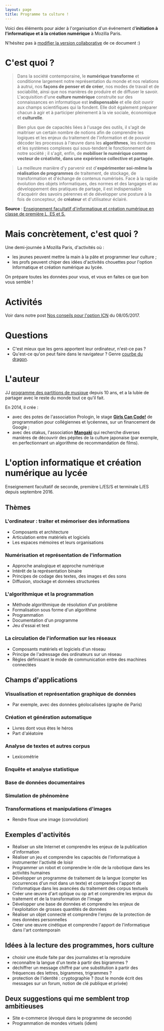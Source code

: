 ```yaml
---
layout: page
title: Programme ta culture !
---
```


Voici des éléments pour aider à l'organisation d'un événement d'**initiation à l'informatique et à la création numérique** à Mozilla Paris.

N'hésitez pas à [modifier la version collaborative](https://docs.google.com/document/d/1-X5JaWY2IQPZ81QcUZBJ1nZKZKLqkcHItOw7uCwimLI/edit#) de ce document :)

# C'est quoi ?

> Dans la société contemporaine, le **numérique transforme** et conditionne largement notre représentation du monde et nos relations à autrui, nos **façons de penser et de créer**, nos modes de travail et de sociabilité, ainsi que nos manières de produire et de diffuser le savoir. L'acquisition d'une **culture numérique** construite sur des connaissances en informatique est **indispensable** et elle doit ouvrir aux champs scientifiques qui la fondent. Elle doit également préparer chacun à agir et à participer pleinement à la vie sociale, économique et **culturelle**.
 
> Bien plus que de capacités liées à l'usage des outils, il s'agit de maitriser un certain nombre de notions afin de comprendre les logiques et les enjeux du traitement de l'information et de pouvoir décoder les processus à l'œuvre dans les **algorithmes**, les écritures et les systèmes complexes qui sous-tendent le fonctionnement de notre société ; il s'agit, enfin, de **mobiliser le numérique comme vecteur de créativité, dans une expérience collective et partagée**.
 
> La meilleure manière d'y parvenir est d'**expérimenter soi-même la réalisation de programmes** de traitement, de stockage, de transformation et d'échange de contenus numérisés. Face à la rapide évolution des objets informatiques, des normes et des langages et au développement des pratiques de partage, il est indispensable d'acquérir des savoirs pérennes et de développer une posture à la fois de concepteur, de **créateur** et d'utilisateur éclairé.

**Source** : [Enseignement facultatif d'informatique et création numérique en classe de première L, ES et S.](http://www.education.gouv.fr/pid285/bulletin_officiel.html?cid_bo=104657)


# Mais concrètement, c'est quoi ?

Une demi-journée à Mozilla Paris, d'activités où :

- les jeunes peuvent mettre la main à la pâte et programmer leur culture ;
- les profs peuvent chiper des idées d'activités chouettes pour l'option Informatique et création numérique au lycée.

On prépare toutes les données pour vous, et vous en faites ce que bon vous semble !


# Activités

Voir dans notre post [Nos conseils pour l'option ICN](/fr/2017/05/08/conseils-option-icn/) du 08/05/2017.


# Questions

- C'est mieux que les gens apportent leur ordinateur, n'est-ce pas ?
- Qu'est-ce qu'on peut faire dans le navigateur ? Genre [courbe du dragon](http://jill-jenn.net/algo/stage-python/projets.html).


# L'auteur

JJ [programme des partitions de musique](http://jill-jenn.net/anime-sheet-music/) depuis 10 ans, et a la lubie de partager avec le reste du monde tout ce qu'il fait.

En 2014, il crée :

- avec des potes de l'association Prologin, le stage [**Girls Can Code!**](https://gcc.prologin.org) de programmation pour collégiennes et lycéennes, sur un financement de Google ;
- avec des otakus, l'association [**Mangaki**](https://mangaki.fr) qui recherche diverses manières de découvrir des pépites de la culture japonaise (par exemple, en perfectionnant un algorithme de recommandation de films).


# L'option informatique et création numérique au lycée

Enseignement facultatif de seconde, première L/ES/S et terminale L/ES depuis septembre 2016.

## Thèmes

### L'ordinateur : traiter et mémoriser des informations

- Composants et architecture
- Articulation entre matériels et logiciels
- Les espaces mémoires et leurs organisations

### Numérisation et représentation de l'information

- Approche analogique et approche numérique
- Intérêt de la représentation binaire
- Principes de codage des textes, des images et des sons
- Diffusion, stockage et données structurées

### L'algorithmique et la programmation

- Méthode algorithmique de résolution d'un problème
- Formalisation sous forme d'un algorithme
- Programmation
- Documentation d'un programme
- Jeu d'essai et test

### La circulation de l'information sur les réseaux

- Composants matériels et logiciels d'un réseau
- Principe de l'adressage des ordinateurs sur un réseau
- Règles définissant le mode de communication entre des machines connectées

## Champs d'applications

### Visualisation et représentation graphique de données

- Par exemple, avec des données géolocalisées (graphe de Paris)

### Création et génération automatique

- Livres dont vous êtes le héros
- Part d'aléatoire

### Analyse de textes et autres corpus

- Lexicométrie

### Enquête et analyse statistique

### Base de données documentaires

### Simulation de phénomène

### Transformations et manipulations d'images

- Rendre floue une image (convolution)

## Exemples d'activités

- Réaliser un site Internet et comprendre les enjeux de la publication d'information
- Réaliser un jeu et comprendre les capacités de l'informatique à instrumenter l'activité de loisir
- Programmer un robot et comprendre le rôle de la robotique dans les activités humaines
- Développer un programme de traitement de la langue (compter les occurrences d'un mot dans un texte) et comprendre l'apport de l'informatique dans les avancées du traitement des corpus textuels
- Créer une œuvre d'art optique ou op art et comprendre les enjeux du traitement et de la transformation de l'image
- Développer une base de données et comprendre les enjeux de l'exploitation de grosses quantités de données
- Réaliser un objet connecté et comprendre l'enjeu de la protection de mes données personnelles
- Créer une œuvre cinétique et comprendre l'apport de l'informatique dans l'art contemporain

## Idées à la lecture des programmes, hors culture

- choisir une étude faite par des journalistes et la reproduire
- reconnaître la langue d'un texte à partir des bigrammes ?
- déchiffrer un message chiffré par une substitution à partir des fréquences des lettres, bigrammes, trigrammes ?
- protection de l'identité : cryptographie ? (tout le monde écrit des messages sur un forum, notion de clé publique et privée)

## Deux suggestions qui me semblent trop ambitieuses

- Site e-commerce (évoqué dans le programme de seconde)
- Programmation de mondes virtuels (idem)

<script data-isso="//comments.jiji.cat/tryalgo/"
src="//comments.jiji.cat/tryalgo/js/embed.min.js"></script>

<section id="isso-thread"></section>
